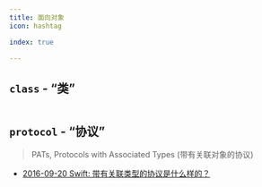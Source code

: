 ```yaml
---
title: 面向对象
icon: hashtag

index: true

---
```


## `class` - “类”

```swift

```

## `protocol` - “协议”

  > PATs, Protocols with Associated Types (带有关联对象的协议)

- [2016-09-20 Swift: 带有关联类型的协议是什么样的？](https://swift.gg/2016/09/20/swift-what-are-protocols-with-associated-types/)
